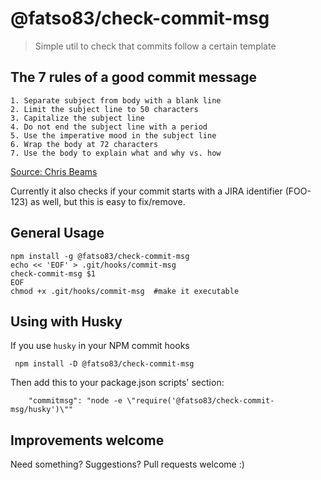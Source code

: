 # @fatso83/check-commit-msg
> Simple util to check that commits follow a certain template

## The 7 rules of a good commit message

    1. Separate subject from body with a blank line
    2. Limit the subject line to 50 characters
    3. Capitalize the subject line
    4. Do not end the subject line with a period
    5. Use the imperative mood in the subject line
    6. Wrap the body at 72 characters
    7. Use the body to explain what and why vs. how

[Source: Chris Beams](https://chris.beams.io/posts/git-commit/#seven-rules)

Currently it also checks if your commit starts with a JIRA identifier (FOO-123) as well,
but this is easy to fix/remove.

## General Usage
```
npm install -g @fatso83/check-commit-msg
echo << 'EOF' > .git/hooks/commit-msg 
check-commit-msg $1
EOF
chmod +x .git/hooks/commit-msg  #make it executable
```

## Using with Husky
If you use `husky` in your NPM commit hooks
```
 npm install -D @fatso83/check-commit-msg
```
Then add this to your package.json scripts' section:
```
    "commitmsg": "node -e \"require('@fatso83/check-commit-msg/husky')\""
```

## Improvements welcome
Need something? Suggestions? Pull requests welcome :)
